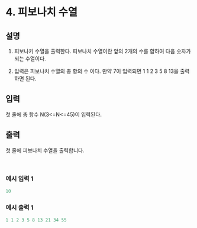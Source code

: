 # 4. 피보나치 수열
   
## 설명

1) 피보나키 수열을 출력한다. 피보나치 수열이란 앞의 2개의 수를 합하여 다음 숫자가 되는 수열이다.

2) 입력은 피보나치 수열의 총 항의 수 이다. 만약 7이 입력되면 1 1 2 3 5 8 13을 출력하면 된다.

## 입력

첫 줄에 총 항수 N(3<=N<=45)이 입력된다.

## 출력

첫 줄에 피보나치 수열을 출력합니다.

<br>

### 예시 입력 1

```java
10
```

### 예시 출력 1

```java
1 1 2 3 5 8 13 21 34 55
```